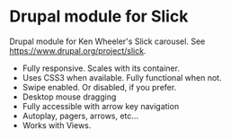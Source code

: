 Drupal module for Slick
==========
Drupal module for Ken Wheeler's Slick carousel. See https://www.drupal.org/project/slick.

* Fully responsive. Scales with its container.
* Uses CSS3 when available. Fully functional when not.
* Swipe enabled. Or disabled, if you prefer.
* Desktop mouse dragging
* Fully accessible with arrow key navigation
* Autoplay, pagers, arrows, etc...
* Works with Views.

